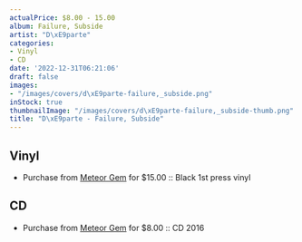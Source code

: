 ```yaml
---
actualPrice: $8.00 - 15.00
album: Failure, Subside
artist: "D\xE9parte"
categories:
- Vinyl
- CD
date: '2022-12-31T06:21:06'
draft: false
images:
- "/images/covers/d\xE9parte-failure,_subside.png"
inStock: true
thumbnailImage: "/images/covers/d\xE9parte-failure,_subside-thumb.png"
title: "D\xE9parte - Failure, Subside"
---
```


## Vinyl
* Purchase from [Meteor Gem](https://meteor-gem.com/products/departe-failure-subside-2xlp) for $15.00 :: Black 1st press vinyl
## CD
* Purchase from [Meteor Gem](https://meteor-gem.com/products/departe-failure-subside-cd) for $8.00 :: CD 2016
